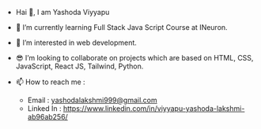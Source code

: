 - Hai 👋, I am Yashoda Viyyapu
- 🌱 I’m currently learning Full Stack Java Script Course at INeuron.
- 👀 I’m interested in web development.
- 😎 I’m looking to collaborate on projects which are based on HTML, CSS, JavaScript, React JS, Tailwind, Python.

- 📫 How to reach me :
    - Email : yashodalakshmi999@gmail.com
    - Linked In : https://www.linkedin.com/in/viyyapu-yashoda-lakshmi-ab96ab256/
